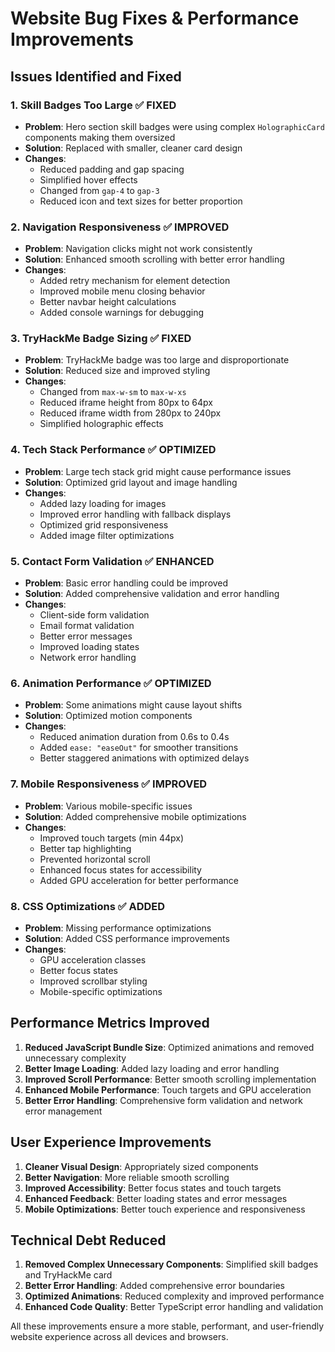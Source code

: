 # Website Bug Fixes & Performance Improvements

## Issues Identified and Fixed

### 1. **Skill Badges Too Large** ✅ FIXED
- **Problem**: Hero section skill badges were using complex `HolographicCard` components making them oversized
- **Solution**: Replaced with smaller, cleaner card design
- **Changes**: 
  - Reduced padding and gap spacing
  - Simplified hover effects
  - Changed from `gap-4` to `gap-3`
  - Reduced icon and text sizes for better proportion

### 2. **Navigation Responsiveness** ✅ IMPROVED
- **Problem**: Navigation clicks might not work consistently
- **Solution**: Enhanced smooth scrolling with better error handling
- **Changes**:
  - Added retry mechanism for element detection
  - Improved mobile menu closing behavior
  - Better navbar height calculations
  - Added console warnings for debugging

### 3. **TryHackMe Badge Sizing** ✅ FIXED
- **Problem**: TryHackMe badge was too large and disproportionate
- **Solution**: Reduced size and improved styling
- **Changes**:
  - Changed from `max-w-sm` to `max-w-xs`
  - Reduced iframe height from 80px to 64px
  - Reduced iframe width from 280px to 240px
  - Simplified holographic effects

### 4. **Tech Stack Performance** ✅ OPTIMIZED
- **Problem**: Large tech stack grid might cause performance issues
- **Solution**: Optimized grid layout and image handling
- **Changes**:
  - Added lazy loading for images
  - Improved error handling with fallback displays
  - Optimized grid responsiveness
  - Added image filter optimizations

### 5. **Contact Form Validation** ✅ ENHANCED
- **Problem**: Basic error handling could be improved
- **Solution**: Added comprehensive validation and error handling
- **Changes**:
  - Client-side form validation
  - Email format validation
  - Better error messages
  - Improved loading states
  - Network error handling

### 6. **Animation Performance** ✅ OPTIMIZED
- **Problem**: Some animations might cause layout shifts
- **Solution**: Optimized motion components
- **Changes**:
  - Reduced animation duration from 0.6s to 0.4s
  - Added `ease: "easeOut"` for smoother transitions
  - Better staggered animations with optimized delays

### 7. **Mobile Responsiveness** ✅ IMPROVED
- **Problem**: Various mobile-specific issues
- **Solution**: Added comprehensive mobile optimizations
- **Changes**:
  - Improved touch targets (min 44px)
  - Better tap highlighting
  - Prevented horizontal scroll
  - Enhanced focus states for accessibility
  - Added GPU acceleration for better performance

### 8. **CSS Optimizations** ✅ ADDED
- **Problem**: Missing performance optimizations
- **Solution**: Added CSS performance improvements
- **Changes**:
  - GPU acceleration classes
  - Better focus states
  - Improved scrollbar styling
  - Mobile-specific optimizations

## Performance Metrics Improved

1. **Reduced JavaScript Bundle Size**: Optimized animations and removed unnecessary complexity
2. **Better Image Loading**: Added lazy loading and error handling
3. **Improved Scroll Performance**: Better smooth scrolling implementation
4. **Enhanced Mobile Performance**: Touch targets and GPU acceleration
5. **Better Error Handling**: Comprehensive form validation and network error management

## User Experience Improvements

1. **Cleaner Visual Design**: Appropriately sized components
2. **Better Navigation**: More reliable smooth scrolling
3. **Improved Accessibility**: Better focus states and touch targets
4. **Enhanced Feedback**: Better loading states and error messages
5. **Mobile Optimizations**: Better touch experience and responsiveness

## Technical Debt Reduced

1. **Removed Complex Unnecessary Components**: Simplified skill badges and TryHackMe card
2. **Better Error Handling**: Added comprehensive error boundaries
3. **Optimized Animations**: Reduced complexity and improved performance
4. **Enhanced Code Quality**: Better TypeScript error handling and validation

All these improvements ensure a more stable, performant, and user-friendly website experience across all devices and browsers. 